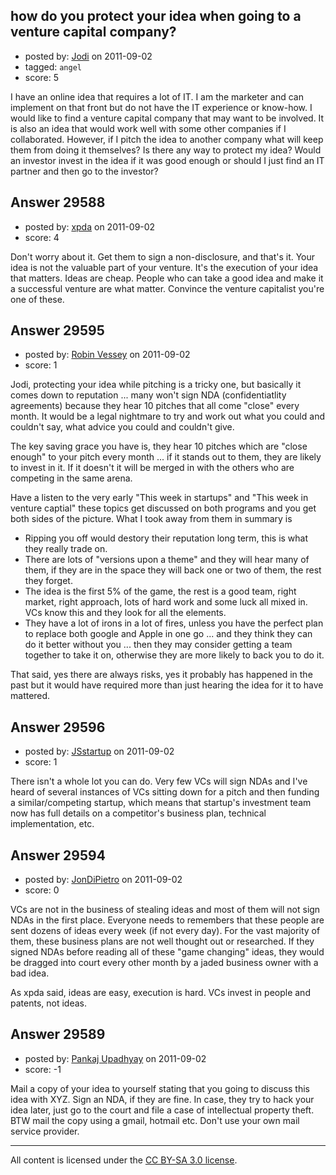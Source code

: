 ## how do you protect your idea when going to a venture capital company?

- posted by: [Jodi](https://stackexchange.com/users/-1/13099-jodi) on 2011-09-02
- tagged: `angel`
- score: 5

I have an online idea that requires a lot of IT.  I am the marketer and can implement on that front but do not have the IT experience or know-how.  I would like to find a venture capital company that may want to be involved.  It is also an idea that would work well with some other companies if I collaborated.  However, if I pitch the idea to another company what will keep them from doing it themselves?  Is there any way to protect my idea?  Would an investor invest in the idea if it was good enough or should I just find an IT partner and then go to the investor?


## Answer 29588

- posted by: [xpda](https://stackexchange.com/users/-1/13101-xpda) on 2011-09-02
- score: 4

Don't worry about it. Get them to sign a non-disclosure, and that's it. Your idea is not the valuable part of your venture. It's the execution of your idea that matters. Ideas are cheap. People who can take a good idea and make it a successful venture are what matter. Convince the venture capitalist you're one of these.


## Answer 29595

- posted by: [Robin Vessey](https://stackexchange.com/users/-1/984-robin-vessey) on 2011-09-02
- score: 1

Jodi, protecting your idea while pitching is a tricky one, but basically it comes down to reputation ... many won't sign NDA (confidentiatlity agreements) because they hear 10 pitches that all come "close" every month. It would be a legal nightmare to try and work out what you could and couldn't say, what advice you could and couldn't give.

The key saving grace you have is, they hear 10 pitches which are "close enough" to your pitch every month ... if it stands out to them, they are likely to invest in it. If it doesn't it will be merged in with the others who are competing in the same arena. 

Have a listen to the very early "This week in startups" and "This week in venture captial" these topics get discussed on both programs and you get both sides of the picture. What I took away from them in summary is 

 - Ripping you off would destory their reputation long term, this is what they really trade on.
 - There are lots of "versions upon a theme" and they will hear many of them, if they are in the space they will back one or two of them, the rest they forget.
 - The idea is the first 5% of the game, the rest is a good team, right market, right approach, lots of hard work and some luck all mixed in. VCs know this and they look for all the elements.
 - They have a lot of irons in a lot of fires, unless you have the perfect plan to replace both google and Apple in one go ... and they think they can do it better without you ... then they may consider getting a team together to take it on, otherwise they are more likely to back you to do it.

That said, yes there are always risks, yes it probably has happened in the past but it would have required more than just hearing the idea for it to have mattered.





## Answer 29596

- posted by: [JSstartup](https://stackexchange.com/users/-1/13063-jsstartup) on 2011-09-02
- score: 1

There isn't a whole lot you can do. Very few VCs will sign NDAs and I've heard of several instances of VCs sitting down for a pitch and then funding a similar/competing startup, which means that startup's investment team now has full details on a competitor's business plan, technical implementation, etc.




## Answer 29594

- posted by: [JonDiPietro](https://stackexchange.com/users/-1/11642-jondipietro) on 2011-09-02
- score: 0

VCs are not in the business of stealing ideas and most of them will not sign NDAs in the first place. Everyone needs to remembers that these people are sent dozens of ideas every week (if not every day). For the vast majority of them, these business plans are not well thought out or researched. If they signed NDAs before reading all of these "game changing" ideas, they would be dragged into court every other month by a jaded business owner with a bad idea.

As xpda said, ideas are easy, execution is hard. VCs invest in people and patents, not ideas.


## Answer 29589

- posted by: [Pankaj Upadhyay](https://stackexchange.com/users/-1/13102-pankaj-upadhyay) on 2011-09-02
- score: -1

Mail a copy of your idea to yourself stating that you going to discuss this idea with XYZ. Sign an NDA, if they are fine. In case, they try to hack your idea later, just go to the court and file a case of intellectual property theft. BTW mail the copy using a gmail, hotmail etc. Don't use your own mail service provider.



---

All content is licensed under the [CC BY-SA 3.0 license](https://creativecommons.org/licenses/by-sa/3.0/).
